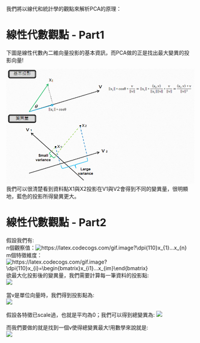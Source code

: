 我們將以線代和統計學的觀點來解析PCA的原理：  
# 線性代數觀點 - Part1  
下圖是線性代數內二維向量投影的基本資訊，而PCA做的正是找出最大變異的投影向量!  
  
![Image](https://github.com/EnasVen/Theory-Math/blob/main/PCA/PCA_img01.png)  
我們可以很清楚看到資料點X1與X2投影在V1與V2會得到不同的變異量，很明顯地，藍色的投影所得變異更大。  
  
# 線性代數觀點 - Part2  
假設我們有:  
n個觀察值：<img src="https://latex.codecogs.com/gif.image?\dpi{110}x_{1}...x_{n}" title="https://latex.codecogs.com/gif.image?\dpi{110}x_{1}...x_{n}" />  
m個特徵維度：<img src="https://latex.codecogs.com/gif.image?\dpi{110}x_{i}=\begin{bmatrix}x_{i1}...x_{im}\end{bmatrix}" title="https://latex.codecogs.com/gif.image?\dpi{110}x_{i}=\begin{bmatrix}x_{i1}...x_{im}\end{bmatrix}" />  
欲最大化投影後的變異量，我們需要計算每一筆資料的投影點:  
<img src="https://latex.codecogs.com/gif.image?\dpi{110}\left\|x_{i}&space;\right\|*cos(\theta&space;)=\left\|x_{i}&space;\right\|*\frac{\left<x_{i},v\right>}{\left\|x_{i}&space;\right\|\left\|v&space;\right\|}=\frac{\left<x_{i},v\right>}{\left\|v&space;\right\|}" />  
  
當v是單位向量時，我們得到投影點為:  
<img src="https://latex.codecogs.com/gif.image?\dpi{110}\left<x_{i},v\right>"/>
  
假設各特徵已scale過，也就是平均為0；我們可以得到總變異為: <img src="https://latex.codecogs.com/svg.image?\sum=\frac{1}{n}\sum_{i=1}^{n}(v^{T}x_{i})(v^{T}x_{i})^{T}=\frac{1}{n}\sum_{i=1}^{n}v^{T}x_{i}x_{i}^{T}v=v^{T}(\frac{1}{n}\sum_{i=1}^{n}x_{i}x_{i}^{T})v=v^{T}Cov_{x}v" />  
  
而我們要做的就是找到一個v使得總變異最大!用數學來說就是:  
<img src="https://latex.codecogs.com/svg.image?v=\underset{\left\|v\right\|=1,v\in&space;\mathbb{R}^{m}}{argmax}v^{T}Cov_{x}v" />  


